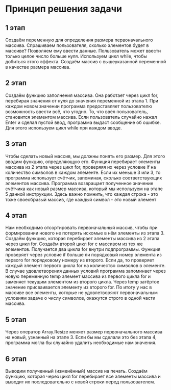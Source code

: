 # Принцип решения задачи
## 1 этап
Создаём переменную для определения размера первоначального массива. Спрашиваем пользователя, сколько элементов будет в массиве? Позволяем ему ввести данные. Пользователь может ввести только целое число больше нуля. Используем цикл while, чтобы добиться этого эффекта. Создаём массив с вышеуказанной переменной в качестве размера массива.

## 2 этап
Создаём функцию заполнения массива. Она работает через цикл for, перебирая значения от нуля до значения переменной из этапа 1. При каждом новом значении программа предоставляет пользователю возможность ввести всё, что угодно. То, что ввёл пользователь, становится элементом массива. Если пользователь случайно нажал Enter и сделал пустой ввод, программа выдаст сообщение об ошибке. Для этого используем цикл while при каждом вводе.

## 3 этап
Чтобы сделать новый массив, мы должны понять его размер. Для этого вводим функцию, определяющую его. Функция перебирает элементы массива из 2 этапа через цикл for, проверяяя их через условие if на количество символов в каждом элементе. Если их меньше 3 или 3, то программа использует счётчик, запоминая, сколько соответствующих элементов массива. Программа возвращает полученное значение счётчика как новый размер массива, который мы используем на этапе 5 данной инструкции. Здесь важно помнить, что каждая строка - это тоже своеобразый массив, где каждый символ - это новый элемент

## 4 этап
Нам необходимо отсортировать первоначальный массив, чтобы при формировании нового не потерять искомые в нём элементы из этапа 3. Создаём функцию, которая перебирает элементы массива из 2 этапа через цикл for. Создаём второй цикл for с массивом из тех же элементов. Получается два цикла for внутри подпрограммы. Функция проверяет через условие if больше ли порядковый номер элемента из первого for порядковому номеру из второго. Если да, то проверяет каждый элемент первого цикла for на количество символов в элементе. В случае удовлетворения данных условий программа запоминает через новую переменную temp элемент массива из первого цикла for и заменяет текущим элементом из второго цикла. Через temp затёртое значение присваивается элементу из второго for. По итогу у нас в массиве все элементы, которые не удовлетворяют первоначальным условиям задаче о числу символов, окажутся строго в одной части массива.

## 5 этап
Через оператор Array.Resize меняет размер первоначального массива на новый, узнанный на этапе 3. Если бы мы сделали это без этапа 4, программа могла бы случайно удалить необходимые нам значения.

## 6 этап
Выводим полученный (изменённый) массив на печать. Создаём функцию, которая через цикл for перебирает все элементы массива и выводит их последовательно с новой строки перед пользователем.